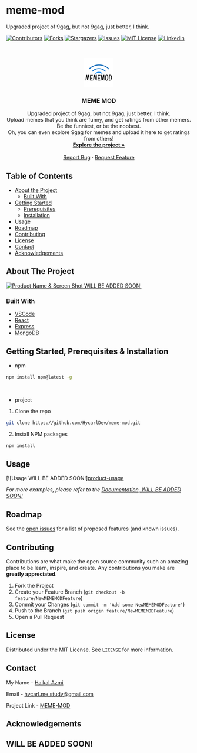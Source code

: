 # meme-mod
Upgraded project of 9gag, but not 9gag, just better, I think.

<!--
***
*** Thanks for checking out this README Template. If you have a suggestion that would
*** make this better, please fork the repo and create a pull request or simply open
*** an issue with the tag "enhancement".
*** Thanks again! Now go create something AMAZING! :D
***
-->





<!-- PROJECT SHIELDS -->
<!--
*** I'm using markdown "reference style" links for readability.
*** Reference links are enclosed in brackets [ ] instead of parentheses ( ).
*** See the bottom of this document for the declaration of the reference variables
*** for contributors-url, forks-url, etc. This is an optional, concise syntax you may use.
*** https://www.markdownguide.org/basic-syntax/#reference-style-links
-->
[![Contributors][contributors-shield]][contributors-url]
[![Forks][forks-shield]][forks-url]
[![Stargazers][stars-shield]][stars-url]
[![Issues][issues-shield]][issues-url]
[![MIT License][license-shield]][license-url]
[![LinkedIn][linkedin-shield]][linkedin-url]



<!-- PROJECT LOGO -->
<br />
<p align="center">
  <a href="https://github.com/HycarlDev/meme-mod">
    <img src="images/logo.png" alt="Logo" width="80" height="80">
  </a>

  <h3 align="center"> MEME MOD </h3>

  <p align="center">
    Upgraded project of 9gag, but not 9gag, just better, I think. <br>
    Upload memes that you think are funny, and get ratings from other memers. <br>
    Be the funniest, or be the noobest. <br>
    Oh, you can even explore 9gag for memes and upload it here to get ratings from others!
    <br />
    <a href="https://github.com/HycarlDev/meme-mod"><strong> Explore the project »</strong></a>
    <br />
    <br />
    <a href="https://github.com/HycarlDev/meme-mod/issues">Report Bug</a>
    ·
    <a href="https://github.com/HycarlDev/meme-mod/issues">Request Feature</a>
  </p>
</p>



<!-- TABLE OF CONTENTS -->
## Table of Contents

* [About the Project](#about-the-project)
  * [Built With](#built-with)
* [Getting Started](#getting-started)
  * [Prerequisites](#prerequisites)
  * [Installation](#installation)
* [Usage](#usage)
* [Roadmap](#roadmap)
* [Contributing](#contributing)
* [License](#license)
* [Contact](#contact)
* [Acknowledgements](#acknowledgements)



<!-- ABOUT THE PROJECT -->
## About The Project

[![Product Name & Screen Shot WILL BE ADDED SOON!][product-screenshot]](https://example.com)


### Built With

* [VSCode](https://code.visualstudio.com/)
* [React](https://reactjs.org/)
* [Express](https://expressjs.com/)
* [MongoDB](https://www.mongodb.com/)



<!-- GETTING STARTED -->
## Getting Started, Prerequisites & Installation

* npm
```sh
npm install npm@latest -g
```
<br>

* project
1. Clone the repo
```sh
git clone https://github.com/HycarlDev/meme-mod.git
```
2. Install NPM packages
```sh
npm install
```



<!-- USAGE EXAMPLES -->
## Usage

[![Usage WILL BE ADDED SOON!][product-usage](https://example.com)

_For more examples, please refer to the [Documentation, WILL BE ADDED SOON!](https://example.com)_



<!-- ROADMAP -->
## Roadmap

See the [open issues](https://github.com/HycarlDev/meme-mod/issues) for a list of proposed features (and known issues).



<!-- CONTRIBUTING -->
## Contributing

Contributions are what make the open source community such an amazing place to be learn, inspire, and create. Any contributions you make are **greatly appreciated**.

1. Fork the Project
2. Create your Feature Branch (`git checkout -b feature/NewMEMEMODFeature`)
3. Commit your Changes (`git commit -m 'Add some NewMEMEMODFeature'`)
4. Push to the Branch (`git push origin feature/NewMEMEMODFeature`)
5. Open a Pull Request



<!-- LICENSE -->
## License

Distributed under the MIT License. See `LICENSE` for more information.



<!-- CONTACT -->
## Contact

My Name - [Haikal Azmi](https://github.com/HycarlDev)

Email - [hycarl.me.study@gmail.com](https://www.gmail.com)

Project Link - [MEME-MOD](https://github.com/HycarlDev/meme-mod)



<!-- ACKNOWLEDGEMENTS -->
## Acknowledgements

## WILL BE ADDED SOON!





<!-- MARKDOWN LINKS & IMAGES -->
<!-- https://www.markdownguide.org/basic-syntax/#reference-style-links -->
[contributors-shield]: https://img.shields.io/github/contributors/othneildrew/Best-README-Template.svg?style=flat-square
[contributors-url]: https://github.com/othneildrew/Best-README-Template/graphs/contributors
[forks-shield]: https://img.shields.io/github/forks/othneildrew/Best-README-Template.svg?style=flat-square
[forks-url]: https://github.com/othneildrew/Best-README-Template/network/members
[stars-shield]: https://img.shields.io/github/stars/othneildrew/Best-README-Template.svg?style=flat-square
[stars-url]: https://github.com/othneildrew/Best-README-Template/stargazers
[issues-shield]: https://img.shields.io/github/issues/othneildrew/Best-README-Template.svg?style=flat-square
[issues-url]: https://github.com/othneildrew/Best-README-Template/issues
[license-shield]: https://img.shields.io/github/license/othneildrew/Best-README-Template.svg?style=flat-square
[license-url]: https://github.com/othneildrew/Best-README-Template/blob/master/LICENSE.txt
[linkedin-shield]: https://img.shields.io/badge/-LinkedIn-black.svg?style=flat-square&logo=linkedin&colorB=555
[linkedin-url]: https://linkedin.com/in/othneildrew
[product-screenshot]: images/screenshot.png
